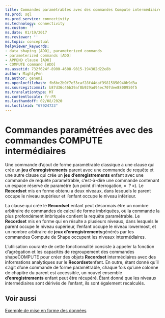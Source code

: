 ```yaml
---
title: Commandes paramétrables avec des commandes Compute intermédiaires | Microsoft Docs
ms.prod: sql
ms.prod_service: connectivity
ms.technology: connectivity
ms.custom: ''
ms.date: 01/19/2017
ms.reviewer: ''
ms.topic: conceptual
helpviewer_keywords:
- data shaping [ADO], parameterized commands
- parameterized commands [ADO]
- APPEND clause [ADO]
- COMPUTE command [ADO]
ms.assetid: 732f624f-8900-4608-9815-194302d22e8b
author: MightyPen
ms.author: genemi
ms.openlocfilehash: fb6bc2b9f7e53caf28f44daf39815850940b9d3a
ms.sourcegitcommit: b87d36c46b39af8b929ad94ec707dee8800950f5
ms.translationtype: MT
ms.contentlocale: fr-FR
ms.lasthandoff: 02/08/2020
ms.locfileid: "67924723"
---
```

# <a name="parameterized-commands-with-intervening-compute-commands"></a>Commandes paramétrées avec des commandes COMPUTE intermédiaires
Une commande d’ajout de forme paramétrable classique a une clause qui crée un **jeu d’enregistrements** parent avec une commande de requête et une autre clause qui crée un **jeu d’enregistrements** enfant avec une commande de requête paramétrable, c’est-à-dire une commande contenant un espace réservé de paramètre (un point d’interrogation, «  ? »). Le **Recordset** mis en forme obtenu a deux niveaux, dans lesquels le parent occupe le niveau supérieur et l’enfant occupe le niveau inférieur.  
  
 La clause qui crée le **Recordset** enfant peut désormais être un nombre arbitraire de commandes de calcul de forme imbriquées, où la commande la plus profondément imbriquée contient la requête paramétrable. Le **Recordset** mis en forme qui en résulte a plusieurs niveaux, dans lesquels le parent occupe le niveau supérieur, l’enfant occupe le niveau lowermost, et un nombre arbitraire de **jeux d’enregistrements**générés par les commandes Compute de Shape occupent les niveaux intermédiaires.  
  
 L’utilisation courante de cette fonctionnalité consiste à appeler la fonction d’agrégation et les capacités de regroupement des commandes shapeCOMPUTE pour créer des objets **Recordset** intermédiaires avec des informations analytiques sur le **Recordset**enfant. En outre, étant donné qu’il s’agit d’une commande de forme paramétrable, chaque fois qu’une colonne de chapitre du parent est accessible, un nouvel ensemble **d’enregistrements** enfant peut être récupéré. Étant donné que les niveaux intermédiaires sont dérivés de l’enfant, ils sont également recalculés.  
  
## <a name="see-also"></a>Voir aussi  
 [Exemple de mise en forme des données](../../../ado/guide/data/data-shaping-example.md)
